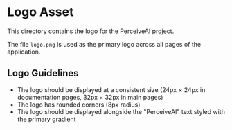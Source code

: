 # Logo Asset

This directory contains the logo for the PerceiveAI project.

The file `logo.png` is used as the primary logo across all pages of the application.

## Logo Guidelines
- The logo should be displayed at a consistent size (24px × 24px in documentation pages, 32px × 32px in main pages)
- The logo has rounded corners (8px radius)
- The logo should be displayed alongside the "PerceiveAI" text styled with the primary gradient
